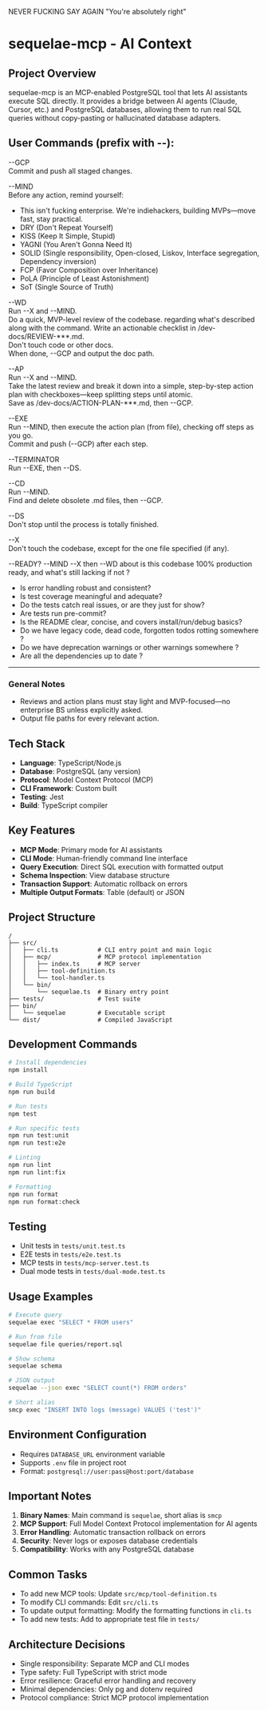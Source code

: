 NEVER FUCKING SAY AGAIN "You're absolutely right"


# sequelae-mcp - AI Context

## Project Overview
sequelae-mcp is an MCP-enabled PostgreSQL tool that lets AI assistants execute SQL directly. It provides a bridge between AI agents (Claude, Cursor, etc.) and PostgreSQL databases, allowing them to run real SQL queries without copy-pasting or hallucinated database adapters.

## User Commands (prefix with --):

--GCP  
Commit and push all staged changes.

--MIND  
Before any action, remind yourself:  
- This isn't fucking enterprise. We're indiehackers, building MVPs—move fast, stay practical.
- DRY (Don't Repeat Yourself)
- KISS (Keep It Simple, Stupid)
- YAGNI (You Aren't Gonna Need It)
- SOLID (Single responsibility, Open-closed, Liskov, Interface segregation, Dependency inversion)
- FCP (Favor Composition over Inheritance)
- PoLA (Principle of Least Astonishment)
- SoT (Single Source of Truth)

--WD  
Run --X and --MIND.  
Do a quick, MVP-level review of the codebase. regarding what's described along with the command. 
Write an actionable checklist in /dev-docs/REVIEW-***.md.  
Don't touch code or other docs.  
When done, --GCP and output the doc path.

--AP  
Run --X and --MIND.  
Take the latest review and break it down into a simple, step-by-step action plan with checkboxes—keep splitting steps until atomic.  
Save as /dev-docs/ACTION-PLAN-***.md, then --GCP.

--EXE  
Run --MIND, then execute the action plan (from file), checking off steps as you go.  
Commit and push (--GCP) after each step.

--TERMINATOR  
Run --EXE, then --DS.

--CD  
Run --MIND.  
Find and delete obsolete .md files, then --GCP.

--DS  
Don't stop until the process is totally finished.

--X  
Don't touch the codebase, except for the one file specified (if any).

--READY? --MIND --X then --WD about is this codebase 100% production ready, and what's still lacking if not ? 
- Is error handling robust and consistent?
- Is test coverage meaningful and adequate?
- Do the tests catch real issues, or are they just for show?
- Are tests run pre-commit?
- Is the README clear, concise, and covers install/run/debug basics?
- Do we have legacy code, dead code, forgotten todos rotting somewhere ?
- Do we have deprecation warnings or other warnings somewhere ?
- Are all the dependencies up to date ?

---

### General Notes

- Reviews and action plans must stay light and MVP-focused—no enterprise BS unless explicitly asked.
- Output file paths for every relevant action.


## Tech Stack
- **Language**: TypeScript/Node.js
- **Database**: PostgreSQL (any version)
- **Protocol**: Model Context Protocol (MCP)
- **CLI Framework**: Custom built
- **Testing**: Jest
- **Build**: TypeScript compiler

## Key Features
- **MCP Mode**: Primary mode for AI assistants
- **CLI Mode**: Human-friendly command line interface
- **Query Execution**: Direct SQL execution with formatted output
- **Schema Inspection**: View database structure
- **Transaction Support**: Automatic rollback on errors
- **Multiple Output Formats**: Table (default) or JSON

## Project Structure
```
/
├── src/
│   ├── cli.ts           # CLI entry point and main logic
│   ├── mcp/             # MCP protocol implementation
│   │   ├── index.ts     # MCP server
│   │   ├── tool-definition.ts
│   │   └── tool-handler.ts
│   └── bin/
│       └── sequelae.ts  # Binary entry point
├── tests/               # Test suite
├── bin/
│   └── sequelae         # Executable script
└── dist/                # Compiled JavaScript
```

## Development Commands
```bash
# Install dependencies
npm install

# Build TypeScript
npm run build

# Run tests
npm test

# Run specific tests
npm run test:unit
npm run test:e2e

# Linting
npm run lint
npm run lint:fix

# Formatting
npm run format
npm run format:check
```

## Testing
- Unit tests in `tests/unit.test.ts`
- E2E tests in `tests/e2e.test.ts`
- MCP tests in `tests/mcp-server.test.ts`
- Dual mode tests in `tests/dual-mode.test.ts`

## Usage Examples
```bash
# Execute query
sequelae exec "SELECT * FROM users"

# Run from file
sequelae file queries/report.sql

# Show schema
sequelae schema

# JSON output
sequelae --json exec "SELECT count(*) FROM orders"

# Short alias
smcp exec "INSERT INTO logs (message) VALUES ('test')"
```

## Environment Configuration
- Requires `DATABASE_URL` environment variable
- Supports `.env` file in project root
- Format: `postgresql://user:pass@host:port/database`

## Important Notes
1. **Binary Names**: Main command is `sequelae`, short alias is `smcp`
2. **MCP Support**: Full Model Context Protocol implementation for AI agents
3. **Error Handling**: Automatic transaction rollback on errors
4. **Security**: Never logs or exposes database credentials
5. **Compatibility**: Works with any PostgreSQL database

## Common Tasks
- To add new MCP tools: Update `src/mcp/tool-definition.ts`
- To modify CLI commands: Edit `src/cli.ts`
- To update output formatting: Modify the formatting functions in `cli.ts`
- To add new tests: Add to appropriate test file in `tests/`

## Architecture Decisions
- Single responsibility: Separate MCP and CLI modes
- Type safety: Full TypeScript with strict mode
- Error resilience: Graceful error handling and recovery
- Minimal dependencies: Only pg and dotenv required
- Protocol compliance: Strict MCP protocol implementation